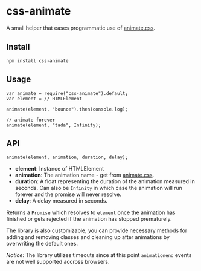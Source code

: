 # css-animate

A small helper that eases programmatic use of [animate.css](https://daneden.github.io/animate.css/).

## Install

    npm install css-animate
    
## Usage

    var animate = require("css-animate").default;
    var element = // HTMLElement

    animate(element, "bounce").then(console.log);
    
    // animate forever
    animate(element, "tada", Infinity);
    
## API

    animate(element, animation, duration, delay);

* **element**: Instance of HTMLElement 
* **animation**: The animation name - get from [animate.css](https://daneden.github.io/animate.css/).
* **duration**: A float representing the duration of the animation measured in seconds. Can also be `Infinity` in which case the animation will run forever and the promise will never resolve.
* **delay**: A delay measured in seconds.

Returns a `Promise` which resolves to `element` once the animation has finished or gets rejected if the animation has stopped prematurely.

The library is also customizable, you can provide necessary methods for adding and removing classes and cleaning up after animations by overwriting the default ones.

*Notice*: The library utilizes timeouts since at this point `animationend` events are not well supported accross browsers.
